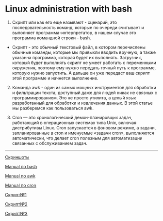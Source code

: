 # Linux administration with bash #

1. Скрипт или как его еще называют - сценарий, это последовательность команд, которые по очереди считывает и выполняет программа-интерпретатор, в нашем случае это программа командной строки - bash.
* Скрипт - это обычный текстовый файл, в котором перечислены обычные команды, которые мы привыкли вводить вручную, а также указанна программа, которая будет их выполнять. Загрузчик, который будет выполнять скрипт не умеет работать с переменными окружения, поэтому ему нужно передать точный путь к программе, которую нужно запустить. А дальше он уже передаст ваш скрипт этой программе и начнется выполнение.
2. Команда awk - один из самых мощных инструментов для обработки и фильтрации текста, доступный даже для людей никак не связных с программированием. Это не просто утилита, а целый язык разработанный для обработки и извлечения данных. В этой статье мы разберемся как пользоваться awk.

3. Cron — это хронологический демон-планировщик задач, работающий в операционных системах типа Unix, включая дистрибутивы Linux. Cron запускается в фоновом режиме, а задачи, запланированные в cron и именуемые «задачи cron», выполняются автоматически, что делает cron полезным для автоматизации связанных с обслуживанием задач.
***
[Скриншоты](/m7/task7.1/screenshots.pdf)

[Manual по bash](https://habr.com/ru/company/ruvds/blog/325522/)

[Manual по awk](https://losst.ru/ispolzovanie-awk-v-linux)

[Manual по cron](<https://www.digitalocean.com/community/tutorials/how-to-use-cron-to-automate-tasks-ubuntu-1804-ru>)

[Скрипт№1](/m7/task7.1/script1)

[Скрипт№2](/m7/task7.1/script2)

[Скрипт№3](/m7/task7.1/script3)






